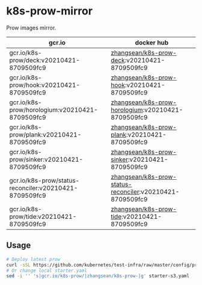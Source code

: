 # k8s-prow-mirror

Prow images mirror.

gcr.io | docker hub
---|---
gcr.io/k8s-prow/deck:v20210421-8709509fc9 | [zhangsean/k8s-prow-deck](https://hub.docker.com/r/zhangsean/k8s-prow-deck):v20210421-8709509fc9
gcr.io/k8s-prow/hook:v20210421-8709509fc9 | [zhangsean/k8s-prow-hook](https://hub.docker.com/r/zhangsean/k8s-prow-hook):v20210421-8709509fc9
gcr.io/k8s-prow/horologium:v20210421-8709509fc9 | [zhangsean/k8s-prow-horologium](https://hub.docker.com/r/zhangsean/k8s-prow-horologium):v20210421-8709509fc9
gcr.io/k8s-prow/plank:v20210421-8709509fc9 | [zhangsean/k8s-prow-plank](https://hub.docker.com/r/zhangsean/k8s-prow-plank):v20210421-8709509fc9
gcr.io/k8s-prow/sinker:v20210421-8709509fc9 | [zhangsean/k8s-prow-sinker](https://hub.docker.com/r/zhangsean/k8s-prow-sinker):v20210421-8709509fc9
gcr.io/k8s-prow/status-reconciler:v20210421-8709509fc9 | [zhangsean/k8s-prow-status-reconciler](https://hub.docker.com/r/zhangsean/k8s-prow-status-reconciler):v20210421-8709509fc9
gcr.io/k8s-prow/tide:v20210421-8709509fc9 | [zhangsean/k8s-prow-tide](https://hub.docker.com/r/zhangsean/k8s-prow-tide):v20210421-8709509fc9

## Usage

```bash
# Deploy latest prow
curl -sSL https://github.com/kubernetes/test-infra/raw/master/config/prow/cluster/starter-s3.yaml | sed 's|gcr.io/k8s-prow/|zhangsean/k8s-prow-|g' | kubectl apply -f -
# Or change local starter.yaml
sed -i '' 's|gcr.io/k8s-prow/|zhangsean/k8s-prow-|g' starter-s3.yaml
```
